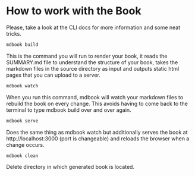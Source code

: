 # How to work with the Book


Please, take a look at the CLI docs for more information and some neat tricks.

```bash
mdbook build
```

This is the command you will run to render your book, it reads the SUMMARY.md file to understand the structure of your book, takes the markdown files in the source directory as input and outputs static html pages that you can upload to a server.

```bash
mdbook watch
```

When you run this command, mdbook will watch your markdown files to rebuild the book on every change. This avoids having to come back to the terminal to type mdbook build over and over again.

```bash
mdbook serve
```

Does the same thing as mdbook watch but additionally serves the book at http://localhost:3000 (port is changeable) and reloads the browser when a change occurs.

```bash
mdbook clean
```

Delete directory in which generated book is located.